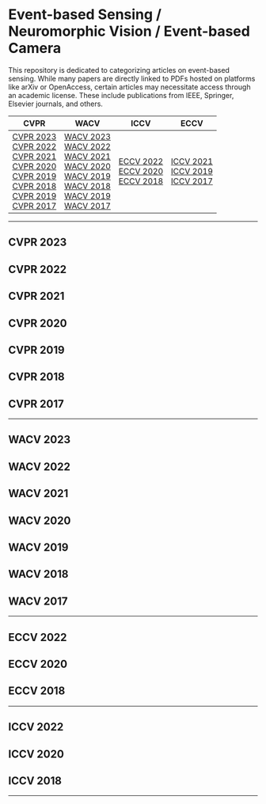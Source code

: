# Event-based Sensing / Neuromorphic Vision / Event-based Camera 

This repository is dedicated to categorizing articles on event-based sensing. While many papers are directly linked to PDFs hosted on platforms like arXiv or OpenAccess, certain articles may necessitate access through an academic license. These include publications from IEEE, Springer, Elsevier journals, and others.

| CVPR | WACV | ICCV | ECCV |
| --------------- | --------------- | --------------- | ---------------|
| [CVPR 2023](#CVPR-2023) <br>[CVPR 2022](#CVPR2022) <br>[CVPR 2021](#CVPR2021) <br>[CVPR 2020](#CVPR2020) <br>[CVPR 2019](#CVPR2019) <br>[CVPR 2018](#CVPR2018) <br>[CVPR 2019](#CVPR2018) <br>[CVPR 2017](#CVPR2017) | [WACV 2023](#WACV2023) <br>[WACV 2022](#WACV2022) <br>[WACV 2021](#WACV2021) <br>[WACV 2020](#WACV2020) <br>[WACV 2019](#WACV2019) <br>[WACV 2018](#WACV2018) <br>[WACV 2019](#WACV2018) <br>[WACV 2017](#WACV2017)    | [ECCV 2022](#ECCV2022) <br>[ECCV 2020](#ECCV2020) <br>[ECCV 2018](#ECCV2018)    |[ICCV 2021](#ICCV2021) <br>[ICCV 2019](#ICCV2019) <br>[ICCV 2017](#ICCV-2017)  |

---
## CVPR 2023
## CVPR 2022
## CVPR 2021
## CVPR 2020
## CVPR 2019
## CVPR 2018
## CVPR 2017
---

## WACV 2023
## WACV 2022
## WACV 2021
## WACV 2020
## WACV 2019
## WACV 2018
## WACV 2017
---

## ECCV 2022
## ECCV 2020
## ECCV 2018
---

## ICCV 2022
## ICCV 2020
## ICCV 2018
---



